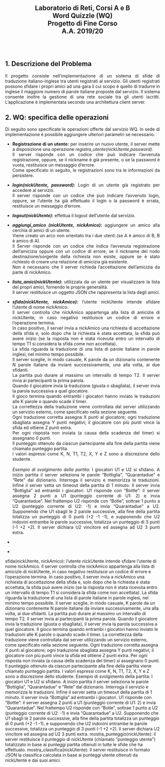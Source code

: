 <h2 align="center">
  Laboratorio di Reti, Corsi A e B </br>
  Word Quizzle (WQ) </br>
  Progetto di Fine Corso </br>
  A.A. 2019/20
</h2></br></br>


<h2>1. Descrizione del Problema</h2>
<p align="justify">
  Il progetto consiste nell’implementazione di un sistema di sfide di traduzione  italiano-inglese tra utenti registrati al servizio.
  Gli utenti registrati possono sfidare i propri   amici ad una gara il cui
  scopo è quello di tradurre in inglese il maggiore numero di parole italiane   proposte dal servizio.
  Il sistema consente inoltre la gestione di una rete sociale tra gli utenti  iscritti.
  L’applicazione è implementata secondo una architettura client server.
</p>

<h2>2. WQ: specifica delle operazioni</h2>
<p align="justify">
  Di seguito sono specificate le operazioni offerte dal servizio WQ.
  In sede di implementazione è possibile aggiungere ulteriori parametri se necessario.
</p>

  <ul>
    <li>
      <p align="justify">
        <b>Registrazione di un utente:</b> per inserire un nuovo utente, il server  mette a disposizione una operazione <i>registra_utente(nickUtente,password)</i>.<br> 
        Il server risponde con un codice che può indicare l’avvenuta registrazione, oppure, se il nickname è già presente, 
        o se la password è vuota, restituisce un messaggio d’errore.<br> 
        Come specificato in seguito, le registrazioni sono tra le informazioni da persistere.
      </p>
    </li>
    <li>
      <p align="justify">
        <b><i>login(nickUtente, password)</i>:</b> Login di un utente già registrato per accedere al  servizio.<br>
        Il server risponde con un codice che può indicare l’avvenuto login, oppure, se l’utente ha  già effettuato il login o la password è errata, restituisce un messaggio d’errore.
      </p>
    </li>
    <li>
      <p align="justify">
        <b><i>logout(nickUtente)</i>:</b> effettua il logout dell’utente dal servizio.
      </p>
    </li>
    <li>
      <p align="justify">
        <b><i>aggiungi_amico (nickUtente, nickAmico)</i>:</b> aggiungere  un amico alla cerchia di amici di un utente.<br>
        Viene creato un arco non orientato tra i due utenti  (se A è amico di B, B è amico di A).<br>
        Il Server risponde con un codice che indica l’avvenuta   registrazione dell’amicizia oppure con un codice di errore, 
        se il nickname del nodo destinazione/sorgente della richiesta non esiste, oppure se è stato richiesto di creare una relazione di  amicizia già esistente.<br> 
        Non è necessario che il server richieda l’accettazione dell’amicizia da  parte di nickAmico.
      </p>
    </li>
     <li>
      <p align="justify">
        <b><i>lista_amici(nickUtente)</i>:</b> utilizzata da un utente per visualizzare la lista dei  propri amici, 
        fornendo le proprie generalità.<br>
        Il server restituisce un oggetto JSON che rappresenta la   lista degli amici.
      </p>
    </li>
    <li>
      <p align="justify">
        <b><i>sfida(nickUtente, nickAmico)</i>:</b> l’utente nickUtente intende sfidare l’utente di nome  nickAmico.<br>
        Il server controlla che nickAmico appartenga alla lista di amicizie di nickUtente, in  caso negativo restituisce un codice di errore e l’operazione termina.<br>
        In caso positivo, il  server invia a nickAmico una richiesta di accettazione della sfida e, 
        solo dopo che la richiesta è stata accettata, la sfida può avere inizio 
        (se la risposta non è stata ricevuta entro un  intervallo di tempo T1 si considera la sfida come non accettata).<br> 
        La sfida riguarda la  traduzione di una lista di parole italiane in parole inglesi, nel minimo tempo possibile.<br>
        Il server sceglie, in modo casuale, K parole da un dizionario contenente N parole italiane da inviare successivamente, una alla volta, ai due sfidanti.<br>
        La partita può durare al  massimo un intervallo di tempo T2. Il server invia ai partecipanti la prima parola.<br>
        Quando il  giocatore invia la traduzione (giusta o sbagliata), il server invia la parola successiva a quel  giocatore.<br>
        Il gioco termina quando entrambi i giocatori hanno inviato le traduzioni alle K parole o quando scade il timer.<br>
        La correttezza della traduzione viene controllata dal server utilizzando un servizio esterno, come specificato nella sezione seguente.<br>
        Ogni traduzione corretta assegna X punti al giocatore;
        ogni traduzione sbagliata assegna Y punti negativi;
        il giocatore con più punti  vince la sfida ed ottiene Z punti extra.<br> Per ogni risposta non inviata (a causa della scadenza del  timer) si assegnano 0 punti.<br>
        Il punteggio ottenuto da ciascun partecipante alla fine della  partita viene chiamato punteggio partita.<br>
        I valori espressi come K, N, T1, T2, X, Y e Z sono a discrezione dello studente.<br><br>
        <i>Esempio di svolgimento della partita:</i>
  I giocatori U1 e U2 si sfidano. A inizio partita il server seleziona le parole  “Bottiglia”,
  “Quarantadue” e “Rete” dal dizionario. Interroga il servizio e memorizza le   traduzioni. Infine il
  server setta un timeout della partita di 1 minuto.
  Il server invia “Bottiglia” ad entrambi i giocatori. U1 risponde con “Bottle”: il   server assegna 2
  punti a U1 (punteggio corrente di U1: 2) e invia “Quarantadue”. Nel frattempo U2  risponde con
  “Botle”, sottrae 1 punto a U2 (punteggio corrente di U2: -1) e invia “Quarantadue”  a U2.
  Supponendo che U1 sbagli le 2 parole successive, alla fine della partita totalizza  un punteggio
  di 0 punti (+2 -1 -1), e supponendo che U2 indovini entrambe le parole successive,  totalizza un
  punteggio di 3 punti (-1 +2 +2). Il server dichiara U2 vincitore ed assegna ad U2   3 punti extra.
      </p>
    </li>
    <li>
      <p align="justify">
      </p>
    </li>
    <li>
      <p align="justify">
      </p>
    </li>
    
  </ul>

  

  sfida(nickUtente, nickAmico): l’utente nickUtente intende sfidare l’utente di nome  nickAmico. Il
  server controlla che nickAmico appartenga alla lista di amicizie di nickUtente, in  caso negativo
  restituisce un codice di errore e l’operazione termina. In caso positivo, il  server invia a
  nickAmico una richiesta di accettazione della sfida e, solo dopo che la richiesta   è stata
  accettata, la sfida può avere inizio (se la risposta non è stata ricevuta entro un  intervallo di
  tempo T1 si considera la sfida come non accettata). La sfida riguarda la  traduzione di una lista
  di parole italiane in parole inglesi, nel minimo tempo possibile.
  Il server sceglie, in modo casuale, K parole da un dizionario contenente N parole   italiane da
  inviare successivamente, una alla volta, ai due sfidanti. La partita può durare al  massimo un
  intervallo di tempo T2. Il server invia ai partecipanti la prima parola. Quando il  giocatore invia la
  traduzione (giusta o sbagliata), il server invia la parola successiva a quel  giocatore.
  Il gioco termina quando entrambi i giocatori hanno inviato le traduzioni alle K   parole o quando
  scade il timer.
  La correttezza della traduzione viene controllata dal server utilizzando un   servizio esterno,
  come specificato nella sezione seguente. Ogni traduzione corretta assegna X punti   al giocatore;
  ogni traduzione sbagliata assegna Y punti negativi; il giocatore con più punti  vince la sfida ed
  ottiene Z punti extra. Per ogni risposta non inviata (a causa della scadenza del  timer) si
  assegnano 0 punti. Il punteggio ottenuto da ciascun partecipante alla fine della  partita viene
  chiamato punteggio partita.
  I valori espressi come K, N, T1, T2, X, Y e Z sono a discrezione dello studente.
  Esempio di svolgimento della partita:
  I giocatori U1 e U2 si sfidano. A inizio partita il server seleziona le parole  “Bottiglia”,
  “Quarantadue” e “Rete” dal dizionario. Interroga il servizio e memorizza le   traduzioni. Infine il
  server setta un timeout della partita di 1 minuto.
  Il server invia “Bottiglia” ad entrambi i giocatori. U1 risponde con “Bottle”: il   server assegna 2
  punti a U1 (punteggio corrente di U1: 2) e invia “Quarantadue”. Nel frattempo U2  risponde con
  “Botle”, sottrae 1 punto a U2 (punteggio corrente di U2: -1) e invia “Quarantadue”  a U2.
  Supponendo che U1 sbagli le 2 parole successive, alla fine della partita totalizza  un punteggio
  di 0 punti (+2 -1 -1), e supponendo che U2 indovini entrambe le parole successive,  totalizza un
  punteggio di 3 punti (-1 +2 +2). Il server dichiara U2 vincitore ed assegna ad U2   3 punti extra.
  mostra_punteggio(nickUtente): il server restituisce il punteggio di nickUtente  (chiamato
  “punteggio utente”) totalizzato in base ai punteggi partita ottenuti in tutte le  sfide che ha
  effettuato.
  mostra_classifica(nickUtente): Il server restituisce in formato JSON la classifica  calcolata in
  base ai punteggi utente ottenuti da nickUtente e dai suoi amici.
</p>